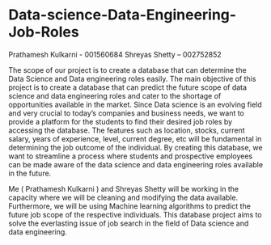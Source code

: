 # Data-science-Data-Engineering-Job-Roles

Prathamesh Kulkarni - 001560684
Shreyas Shetty – 002752852

The scope of our project is to create a database that can determine the Data Science and Data engineering roles easily. The main objective of this project is to create a database that can predict the future scope of data science and data engineering roles and cater to the shortage of opportunities available in the market. Since Data science is an evolving field and very crucial to today’s companies and business needs, we want to provide a platform for the students to find their desired job roles by accessing the database. The features such as location, stocks, current salary, years of experience, level, current degree,  etc will be fundamental in determining the job outcome of the individual.  By creating this database, we want to streamline a process where students and prospective employees can be made aware of the data science and data engineering roles available in the future. 

Me ( Prathamesh Kulkarni ) and Shreyas Shetty will be working in the capacity where we will be cleaning and modifying the data available. Furthermore, we will be using Machine learning algorithms to predict the future job scope of the respective individuals. This database project aims to solve the everlasting issue of job search in the field of Data science and data engineering. 

